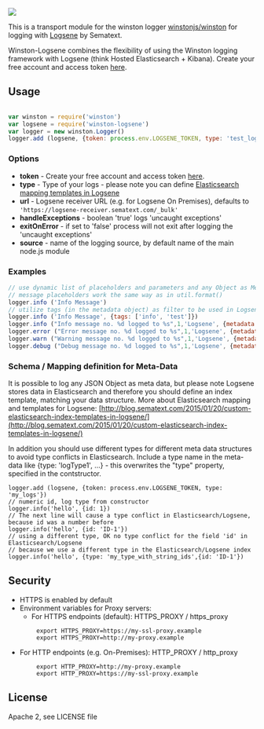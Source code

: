 ![](https://travis-ci.org/sematext/winston-logsene.svg?branch=master)

This is a transport module for the winston logger [winstonjs/winston](https://github.com/winstonjs/winston) for logging with [Logsene](http://www.sematext.com/logsene) by Sematext.

Winston-Logsene combines the flexibility of using the Winston logging framework with Logsene (think Hosted Elasticsearch + Kibana).
Create your free account and access token [here](https://apps.sematext.com/users-web/register.do).

## Usage

```js

var winston = require('winston')
var logsene = require('winston-logsene') 
var logger = new winston.Logger()
logger.add (logsene, {token: process.env.LOGSENE_TOKEN, type: 'test_logs'})
```
### Options

- __token__ - Create your free account and access token [here](https://apps.sematext.com/users-web/register.do).
- __type__ - Type of your logs - please note you can define [Elasticsearch mapping templates in Logsene](http://blog.sematext.com/2015/02/09/elasticsearch-mapping-types-for-json-logging/) 
- __url__ - Logsene receiver URL (e.g. for Logsene On Premises), defaults to ```'https://logsene-receiver.sematext.com/_bulk'```
- __handleExceptions__ - boolean 'true' logs 'uncaught exceptions'
- __exitOnError__ - if set to 'false' process will not exit after logging the 'uncaught exceptions'
- __source__ - name of the logging source, by default name of the main node.js module


### Examples

```js
// use dynamic list of placeholders and parameters and any Object as Metadata
// message placeholders work the same way as in util.format()
logger.info ('Info Message')
// utilize tags (in the metadata object) as filter to be used in Logsene UI
logger.info ('Info Message', {tags: ['info', 'test']})
logger.info ("Info message no. %d logged to %s",1,'Logsene', {metadata: "test-log", count:1 , tags: ['test', 'info', 'winston']})
logger.error ("Error message no. %d logged to %s",1,'Logsene', {metadata: "test-error", count:1, tags: ['test', 'error', 'winston']})
logger.warn ("Warning message no. %d logged to %s",1,'Logsene', {metadata: "test-warning", count:1, tags: ['test', 'warning', 'winston']})
logger.debug ("Debug message no. %d logged to %s",1,'Logsene', {metadata: "test-debug", count:1})

```

### Schema / Mapping definition for Meta-Data

It is possible to log any JSON Object as meta data, but please note Logsene stores data in Elasticsearch and therefore you should define an index template, matching your data structure. 
More about Elasticsearch mapping and templates for Logsene: 
[http://blog.sematext.com/2015/01/20/custom-elasticsearch-index-templates-in-logsene/](http://blog.sematext.com/2015/01/20/custom-elasticsearch-index-templates-in-logsene/)

In addition you should use different types for different meta data structures to avoid type conflicts in Elasticsearch. Include a type name in the meta-data like {type: 'logType1', ...} - this overwrites the "type" property, specified in the contstructor.  
```
logger.add (logsene, {token: process.env.LOGSENE_TOKEN, type: 'my_logs'})
// numeric id, log type from constructor
logger.info('hello', {id: 1})
// The next line will cause a type conflict in Elasticsearch/Logsene, because id was a number before
logger.info('hello', {id: 'ID-1'}) 
// using a different type, OK no type conflict for the field 'id' in Elasticsearch/Logsene
// because we use a different type in the Elasticsearch/Logsene index 
logger.info('hello', {type: 'my_type_with_string_ids',{id: 'ID-1'})
```

## Security

- HTTPS is enabled by default 
- Environment variables for Proxy servers:
  - For HTTPS endpoints (default): HTTPS_PROXY / https_proxy
```
        export HTTPS_PROXY=https://my-ssl-proxy.example
        export HTTPS_PROXY=http://my-proxy.example
```
  - For HTTP endpoints (e.g. On-Premises): HTTP_PROXY / http_proxy
```
        export HTTP_PROXY=http://my-proxy.example
        export HTTP_PROXY=https://my-ssl-proxy.example
```
          
## License

Apache 2, see LICENSE file


